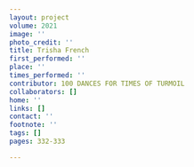 ```yaml
---
layout: project
volume: 2021
image: ''
photo_credit: ''
title: Trisha French
first_performed: ''
place: ''
times_performed: ''
contributor: 100 DANCES FOR TIMES OF TURMOIL
collaborators: []
home: ''
links: []
contact: ''
footnote: ''
tags: []
pages: 332-333

---
```




